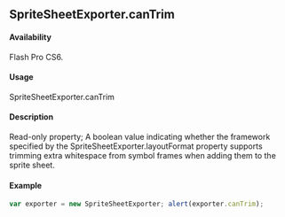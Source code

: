 ## SpriteSheetExporter.canTrim

#### Availability

Flash Pro CS6.

#### Usage

SpriteSheetExporter.canTrim

#### Description

Read-only property; A boolean value indicating whether the framework specified by the SpriteSheetExporter.layoutFormat property supports trimming extra whitespace from symbol frames when adding them to the sprite sheet.

#### Example

```javascript
var exporter = new SpriteSheetExporter; alert(exporter.canTrim);

```